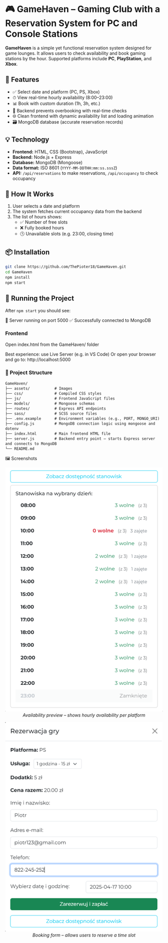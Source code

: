 # 🎮 GameHaven – Gaming Club with a Reservation System for PC and Console Stations

**GameHaven** is a simple yet functional reservation system designed for game lounges. It allows users to check availability and book gaming stations by the hour. Supported platforms include **PC**, **PlayStation**, and **Xbox**.

## 🔧 Features

- ✅ Select date and platform (PC, PS, Xbox)
- ⏱ View real-time hourly availability (8:00–23:00)
- 📊 Book with custom duration (1h, 3h, etc.)
- 🔐 Backend prevents overbooking with real-time checks
- 🌐 Clean frontend with dynamic availability list and loading animation
- 🗃 MongoDB database (accurate reservation records)

## 💡 Technology

- **Frontend:** HTML, CSS (Bootstrap), JavaScript
- **Backend:** Node.js + Express
- **Database:** MongoDB (Mongoose)
- **Data format:** ISO 8601 (`YYYY-MM-DDTHH:mm:ss.sssZ`)
- **API:** `/api/reservations` to make reservations, `/api/occupancy` to check occupancy

## 🧠 How It Works

1. User selects a date and platform
2. The system fetches current occupancy data from the backend
3. The list of hours shows:
   - ✅ Number of free slots
   - ❌ Fully booked hours
   - 🕓 Unavailable slots (e.g. 23:00, closing time)

## 📦 Installation

```bash
git clone https://github.com/ThePioter18/GameHaven.git
cd GameHaven
npm install
npm start
```

## 🧪 Running the Project

After `npm start` you should see:

🚀 Server running on port 5000
✅ Successfully connected to MongoDB

### Frontend

Open index.html from the GameHaven/ folder

Best experience: use Live Server (e.g. in VS Code)
Or open your browser and go to: http://localhost:5000

### 📁 Project Structure

```plaintext
GameHaven/
├── assets/           # Images
├── css/              # Compiled CSS styles
├── js/               # Frontend JavaScript files
├── models/           # Mongoose schemas
├── routes/           # Express API endpoints
├── sass/             # SCSS source files
├── .env.example      # Environment variables (e.g., PORT, MONGO_URI)
├── config.js         # MongoDB connection logic using mongoose and dotenv
├── index.html        # Main frontend HTML file
├── server.js         # Backend entry point – starts Express server and connects to MongoDB
└── README.md
```

🖼️ Screenshots

<p align="center"> <img src="assets/screenshots/availability-preview.png" alt="Availability preview" width="700"/> <br/> <em>Availability preview – shows hourly availability per platform</em> </p> <p align="center"> <img src="assets/screenshots/booking-form.png" alt="Booking form" width="700"/> <br/> <em>Booking form – allows users to reserve a time slot</em> </p>
